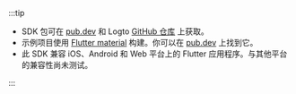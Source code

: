 :::tip

- SDK 包可在 [pub.dev](https://pub.dev/packages/logto_dart_sdk) 和 Logto [GitHub 仓库](https://github.com/logto-io/dart) 上获取。
- 示例项目使用 [Flutter material](https://flutter.dev) 构建。你可以在 [pub.dev](https://pub.dev/packages/logto_dart_sdk/example) 上找到它。
- 此 SDK 兼容 iOS、Android 和 Web 平台上的 Flutter 应用程序。与其他平台的兼容性尚未测试。

:::
